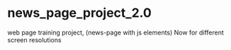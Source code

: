 # news_page_project_2.0
web page training project, (news-page with js elements)
Now for different screen resolutions
